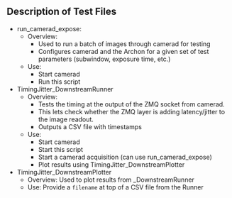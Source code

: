 ## Description of Test Files
- run_camerad_expose:
  - Overview:
    - Used to run a batch of images through camerad for testing
    - Configures camerad and the Archon for a given set of test parameters (subwindow, exposure time, etc.)
  - Use:
    - Start camerad
    - Run this script
- TimingJitter_DownstreamRunner
  - Overview:
    - Tests the timing at the output of the ZMQ socket from camerad.
    - This lets check whether the ZMQ layer is adding latency/jitter to the image readout.
    - Outputs a CSV file with timestamps
  - Use:
    - Start camerad
    - Start this script
    - Start a camerad acquisition (can use run_camerad_expose)
    - Plot results using TimingJitter_DownstreamPlotter
- TimingJitter_DownstreamPlotter
  - Overview: Used to plot results from _DownstreamRunner
  - Use: Provide a `filename` at top of a CSV file from the Runner
